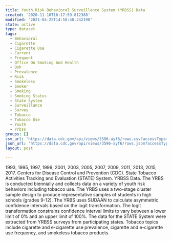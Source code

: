 ```yaml
---
title: Youth Risk Behavioral Surveillance System (YRBSS) Data
created: '2020-11-10T16:17:59.812388'
modified: '2021-04-25T14:58:40.242198'
state: active
type: dataset
tags:
  - Behavioral
  - Cigarette
  - Cigarette Use
  - Current
  - Frequent
  - Office On Smoking And Health
  - Osh
  - Prevalence
  - Risk
  - Smokeless
  - Smoker
  - Smoking
  - Smoking Status
  - State System
  - Surveillance
  - Survey
  - Tobacco
  - Tobacco Use
  - Youth
  - Yrbss
groups: []
csv_url: 'https://data.cdc.gov/api/views/3596-ayf6/rows.csv?accessType=DOWNLOAD'
json_url: 'https://data.cdc.gov/api/views/3596-ayf6/rows.json?accessType=DOWNLOAD'
layout: post

---
```

1993, 1995, 1997, 1999, 2001, 2003, 2005, 2007, 2009, 2011, 2013, 2015, 2017. Centers for Disease Control and Prevention (CDC). State Tobacco Activities Tracking and Evaluation (STATE) System. YRBSS Data. The YRBS is conducted biennially and collects data on a variety of youth risk behaviors including tobacco use. The YRBS uses a two-stage cluster sample design to produce representative samples of students in high schools (grades 9-12). The YRBS uses SUDAAN to calculate asymmetric confidence intervals based on the logit transformation. The logit transformation constrains confidence interval limits to vary between a lower limit of 0% and an upper limit of 100%. The data for the STATE System were extracted from YRBSS surveys from participating states. Tobacco topics include cigarette and e-cigarette use prevalence, cigarette and e-cigarette use frequency, and smokeless tobacco products.
